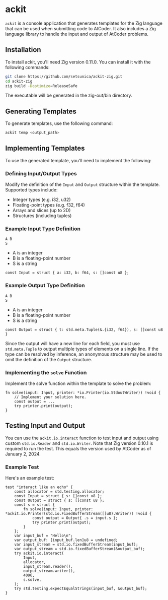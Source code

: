 # ackit
`ackit` is a console application that generates templates for the Zig language that can be used when submitting code to AtCoder. It also includes a Zig language library to handle the input and output of AtCoder problems.


## Installation
To install ackit, you'll need Zig version 0.11.0. You can install it with the following commands:

```bash
git clone https://github.com/setsunica/ackit-zig.git
cd ackit-zig
zig build -Doptimize=ReleaseSafe
```
The executable will be generated in the zig-out/bin directory.


## Generating Templates
To generate templates, use the following command:

```bash
ackit temp <output_path>
```

## Implementing Templates
To use the generated template, you'll need to implement the following:

### Defining Input/Output Types
Modify the definition of the `Input` and `Output` structure within the template. Supported types include:

* Integer types (e.g. i32, u32)
* Floating-point types (e.g. f32, f64)
* Arrays and slices (up to 2D)
* Structures (including tuples)

### Example Input Type Definition
```
A B
S
```

* A is an integer
* B is a floating-point number
* S is a string

```zig
const Input = struct { a: i32, b: f64, s: []const u8 };
```

### Example Output Type Definition
```
A B
S
```

* A is an integer
* B is a floating-point number
* S is a string

```zig
const Output = struct { t: std.meta.Tuple(&.{i32, f64}), s: []const u8 }
```
Since the output will have a new line for each field, you must use `std.meta.Tuple` to output multiple types of elements on a single line.
If the type can be resolved by inference, an anonymous structure may be used to omit the definition of the `Output` structure.

### Implementing the `solve` Function
Implement the solve function within the template to solve the problem:

```zig
fn solve(input: Input, printer: *io.Printer(io.StdoutWriter)) !void {
    // Implement your solution here.
    const output = ...
    try printer.print(output);
}
```


## Testing Input and Output
You can use the `ackit.io.interact` function to test input and output using custom `std.io.Reader` and `std.io.Writer`.
Note that Zig version 0.10.1 is required to run the test. This equals the version used by AtCoder as of January 2, 2024.


### Example Test
Here's an example test:

```zig
test "interact like an echo" {
    const allocator = std.testing.allocator;
    const Input = struct { s: []const u8 };
    const Output = struct { s: []const u8 };
    const s = struct {
        fn solve(input: Input, printer: *ackit.io.Printer(std.io.FixedBufferStream([]u8).Writer)) !void {
            const output = Output{ .s = input.s };
            try printer.print(output);
        }
    };
    var input_buf = "Hello\n";
    var output_buf: [input_buf.len]u8 = undefined;
    var input_stream = std.io.fixedBufferStream(input_buf);
    var output_stream = std.io.fixedBufferStream(&output_buf);
    try ackit.io.interact(
        Input,
        allocator,
        input_stream.reader(),
        output_stream.writer(),
        4096,
        s.solve,
    );
    try std.testing.expectEqualStrings(input_buf, &output_buf);
}
```
